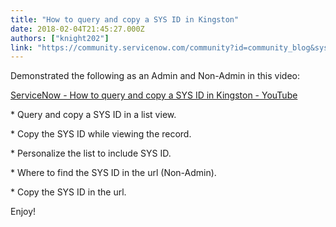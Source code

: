```yaml
---
title: "How to query and copy a SYS ID in Kingston"
date: 2018-02-04T21:45:27.000Z
authors: ["knight202"]
link: "https://community.servicenow.com/community?id=community_blog&sys_id=50bc2a25dbd0dbc01dcaf3231f96199b"
---
```

<p>Demonstrated the following as an Admin and Non-Admin in this video:</p><p></p><p><a href="https://youtu.be/E40fbtL7kjE" title="https://youtu.be/E40fbtL7kjE">ServiceNow - How to query and copy a SYS ID in Kingston - YouTube</a> </p><p></p><p>* Query and copy a SYS ID in a list view.</p><p>* Copy the SYS ID while viewing the record.</p><p>* Personalize the list to include SYS ID.</p><p>* Where to find the SYS ID in the url (Non-Admin).</p><p>* Copy the SYS ID in the url.</p><p></p><p>Enjoy!</p>